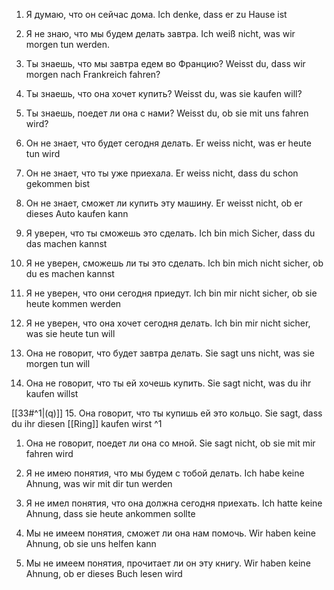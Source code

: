 1. Я думаю, что он сейчас дома.  Ich denke, dass er zu Hause ist

2. Я не знаю, что мы будем делать завтра. Ich weiß nicht, was wir morgen tun werden.

3. Ты знаешь, что мы завтра едем во Францию? Weisst du, dass wir morgen nach Frankreich fahren?

4. Ты знаешь, что она хочет купить? Weisst du, was sie kaufen will?  

5. Ты знаешь, поедет ли она с нами? Weisst du, ob sie mit uns fahren wird?

6. Он не знает, что будет сегодня делать. Er weiss nicht, was er heute tun wird

7. Он не знает, что ты уже приехала. Er weiss nicht, dass du schon gekommen bist

8. Он не знает, сможет ли купить эту машину. Er weisst nicht, ob er dieses Auto kaufen kann

9. Я уверен, что ты сможешь это сделать. Ich bin mich Sicher, dass du das machen kannst

10. Я не уверен, сможешь ли ты это сделать. Ich bin mich nicht sicher, ob du es machen kannst

11. Я не уверен, что они сегодня приедут. Ich bin mir nicht sicher, ob sie heute kommen werden

12. Я не уверен, что она хочет сегодня делать. Ich bin mir nicht sicher, was sie heute tun will

13. Она не говорит, что будет завтра делать. Sie sagt uns nicht, was sie morgen tun will

14. Она не говорит, что ты ей хочешь купить. Sie sagt nicht, was du ihr kaufen willst

[[33#^1|(q)]] 15. Она говорит, что ты купишь ей это кольцо. Sie sagt, dass du ihr diesen [[Ring]] kaufen wirst ^1

1. Она не говорит, поедет ли она со мной. Sie sagt nicht, ob sie mit mir fahren wird

2. Я не имею понятия, что мы будем с тобой делать. Ich habe keine Ahnung, was wir mit dir tun werden 

3. Я не имел понятия, что она должна сегодня приехать. Ich hatte keine Ahnung, dass sie heute ankommen sollte

4. Мы не имеем понятия, сможет ли она нам помочь. Wir haben keine Ahnung, ob sie uns helfen kann

5. Мы не имеем понятия, прочитает ли он эту книгу. Wir haben keine Ahnung, ob er dieses Buch lesen wird
